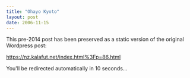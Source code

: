 ```yaml
---
title: "Ohayo Kyoto"
layout: post
date: 2006-11-15
---
```


This pre-2014 post has been preserved as a static version of the original Wordpress post:

https://nz.kalafut.net/index.html%3Fp=86.html

You'll be redirected automatically in 10 seconds...

<head>
  <meta http-equiv="refresh" content="10;url=https://nz.kalafut.net/index.html%3Fp=86.html">
</head>

